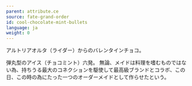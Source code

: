 ```yaml
---
parent: attribute.ce
source: fate-grand-order
id: cool-chocolate-mint-bullets
language: ja
weight: 0
---
```


アルトリアオルタ（ライダー）からのバレンタインチョコ。

弾丸型のアイス（チョコミント）六発。
無論、メイドは料理を嗜むものではない為、持ちうる最大のコネクションを駆使して最高級ブランドとコラボ、この日、この時の為にたった一つのオーダーメイドとして作らせたという。
